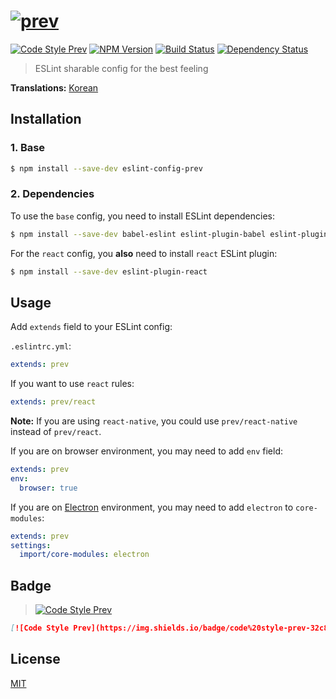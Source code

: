 # [![prev](https://cdn.rawgit.com/preco21/eslint-config-prev/master/assets/logo.svg)](https://github.com/preco21/eslint-config-prev)

[![Code Style Prev](https://img.shields.io/badge/code%20style-prev-32c8fc.svg?style=flat-square)](https://github.com/preco21/eslint-config-prev)
[![NPM Version](https://img.shields.io/npm/v/eslint-config-prev.svg?style=flat-square)](https://www.npmjs.com/package/eslint-config-prev)
[![Build Status](https://img.shields.io/travis/preco21/eslint-config-prev/master.svg?style=flat-square)](https://travis-ci.org/preco21/eslint-config-prev)
[![Dependency Status](https://dependencyci.com/github/preco21/eslint-config-prev/badge?style=flat-square)](https://dependencyci.com/github/preco21/eslint-config-prev)

> ESLint sharable config for the best feeling

**Translations:** [Korean](./README-ko.md)

## Installation

### 1. Base

```bash
$ npm install --save-dev eslint-config-prev
```

### 2. Dependencies

To use the `base` config, you need to install ESLint dependencies:

```bash
$ npm install --save-dev babel-eslint eslint-plugin-babel eslint-plugin-import
```

For the `react` config, you **also** need to install `react` ESLint plugin:

```bash
$ npm install --save-dev eslint-plugin-react
```

## Usage

Add `extends` field to your ESLint config:

`.eslintrc.yml`:

```yaml
extends: prev
```

If you want to use `react` rules:

```yaml
extends: prev/react
```

**Note:** If you are using `react-native`, you could use `prev/react-native`
instead of `prev/react`.

If you are on browser environment, you may need to add `env` field:

```yaml
extends: prev
env:
  browser: true
```

If you are on [Electron](electron.atom.io) environment, you may need to add
`electron` to `core-modules`:

```yaml
extends: prev
settings:
  import/core-modules: electron
```

## Badge

> [![Code Style Prev](https://img.shields.io/badge/code%20style-prev-32c8fc.svg?style=flat-square)](https://github.com/preco21/eslint-config-prev)

```markdown
[![Code Style Prev](https://img.shields.io/badge/code%20style-prev-32c8fc.svg?style=flat-square)](https://github.com/preco21/eslint-config-prev)
```

## License

[MIT](http://preco.mit-license.org/)
